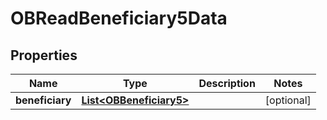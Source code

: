

# OBReadBeneficiary5Data


## Properties

| Name | Type | Description | Notes |
|------------ | ------------- | ------------- | -------------|
|**beneficiary** | [**List&lt;OBBeneficiary5&gt;**](OBBeneficiary5.md) |  |  [optional] |



